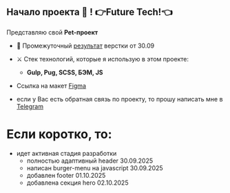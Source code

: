 ## Начало **проекта** 🔮 ! 👉Future Tech!👈

Представляю свой **Pet-проект**

- 🌋 Промежуточный [результат](https://sergey-kozlov-developer.github.io/f-tech/) верстки от 30.09

- ⚔️ Стек технологий, которые я использую в этом проекте:

    - **Gulp, Pug, SCSS, БЭМ, JS**

- Ссылка на макет [Figma](https://www.figma.com/design/YzTDRV7OaSoeCUBNYaoCZV)
- если у Вас есть обратная связь по проекту, то прошу написать мне в [Telegram](https://t.me/vmfsergeikozlov)

# Если коротко, то:

- идет активная стадия разработки
    - полностью адаптивный header 30.09.2025
    - написан burger-menu на javascript 30.09.2025
    - добавлен footer 01.10.2025
    - добавлена секция hero 02.10.2025
